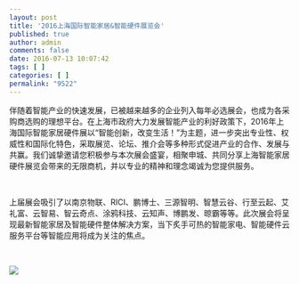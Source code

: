```yaml
---
layout: post
title: '2016上海国际智能家居&智能硬件展览会'
published: true
author: admin
comments: false
date: 2016-07-13 10:07:42
tags: [ ]
categories: [ ]
permalink: "9522"
---
```

伴随着智能产业的快速发展，已被越来越多的企业列入每年必选展会，也成为各采购商选购的理想平台。在上海市政府大力发展智能产业的利好政策下，2016年上海国际智能家居硬件展以“智能创新，改变生活！”为主题，进一步突出专业性、权威性和国际化特色，采取展览、论坛、推介会等多种形式促进产业的合作、发展与共赢。我们诚挚邀请您积极参与本次展会盛宴，相聚申城、共同分享上海智能家居硬件展览会带来的无限商机，并以专业的精神和理念竭诚为您提供服务。

&nbsp;

上届展会吸引了以南京物联、RICI、鹏博士、三源智明、智慧云谷、行至云起、艾礼富、云智易、智云奇点、涂鸦科技、云知声、博鹏发、晾霸等等。此次展会将呈现最新智能家居及智能硬件整体解决方案，当下炙手可热的智能家电、智能硬件云服务平台等智能应用将成为关注的焦点。

&nbsp;

![][1]

 [1]: http://yongz.com/yz/wp-content/uploads/2016/07/23e2e5d9133a8812360ec1cfcc046cd3.jpg